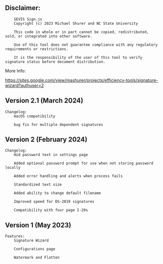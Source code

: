 Disclaimer: 
-
        SEVIS Sign.js
        Copyright (c) 2023 Michael Shurer and NC State University
 
        This code in whole or in part cannot be copied, redistributed, sold, or integrated into other software. 
  
        Use of this tool does not guarantee compliance with any regulatory requirements or restrictions.
  
        It is the responsibility of the user of this tool to verify signature status before document distribution.

More Info:

https://sites.google.com/view/mashurer/projects/efficiency-tools/signature-wizard?authuser=2


Version 2.1 (March 2024)
-
    Changelog: 
        macOS compatibility
        
        bug fix for multiple dependent signatures 

Version 2 (February 2024)
-
    Changelog:
        Hid password text in settings page
        
        Added optional password prompt for use when not storing password locally

        Added error handling and alerts when process fails

        Standardized text size

        Added ability to change default filename

        Improved speed for DS-2019 signatures

        Compatibility with four page I-20s

Version 1 (May 2023)
-
    Features:
        Signature Wizard

        Configurations page

        Watermark and Flatten
